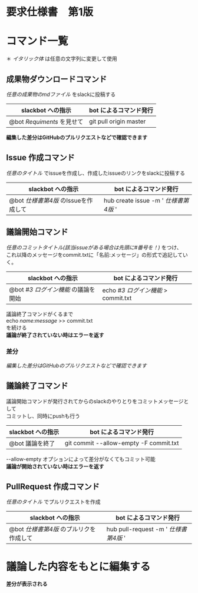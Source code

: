 # 要求仕様書　第1版


# コマンド一覧  
＊ _イタリック体_ は任意の文字列に変更して使用  

## 成果物ダウンロードコマンド

_任意の成果物のmdファイル_ をslackに投稿する  

| slackbot への指示 | bot によるコマンド発行  |
| --- | --- |
| @bot _Requiments_ を見せて |  git pull origin master |  

**編集した差分はGitHubのプルリクエストなどで確認できます**


## Issue 作成コマンド  

 _任意のタイトル_ でissueを作成し、作成したissueのリンクをslackに投稿する

| slackbot への指示 | bot によるコマンド発行  |
| --- | --- |
| @bot _仕様書第4版_ のIssueを作成して |  hub create issue -m ' _仕様書第4版_ ' |

## 議論開始コマンド  

_任意のコミットタイトル(該当issueがある場合は先頭に#番号を！)_ をつけ、  
これ以降のメッセージをcommit.txtに「名前:メッセージ」の形式で追記していく。

| slackbot への指示 | bot によるコマンド発行  |
| --- | --- |
| @bot _#3 ログイン機能_ の議論を開始 |  echo _#3 ログイン機能_ > commit.txt |

議論終了コマンドがくるまで  
echo _name:message_ >> commit.txt  
を続ける  
**議論が終了されていない時はエラーを返す**

### 差分
_編集した差分はGitHubのプルリクエストなどで確認できます_


## 議論終了コマンド
議論開始コマンドが発行されてからのslackのやりとりをコミットメッセージとして  
コミットし、同時にpushも行う  

| slackbot への指示 | bot によるコマンド発行  |
| --- | --- |
| @bot 議論を終了 | git commit --allow-empty -F commit.txt |

--allow-empty オプションによって差分がなくてもコミット可能  
**議論が開始されていない時はエラーを返す**

## PullRequest 作成コマンド  

_任意のタイトル_ でプルリクエストを作成

| slackbot への指示 | bot によるコマンド発行  |
| --- | --- |
| @bot _仕様書第4版_ のプルリクを作成して | hub pull-request -m ' _仕様書第4版_ ' |


# 議論した内容をもとに編集する
**差分が表示される**